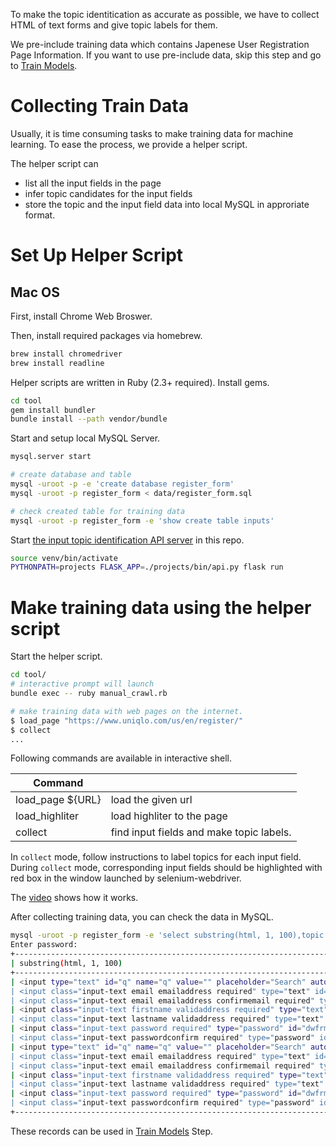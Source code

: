 
To make the topic identitication as accurate as possible,
we have to collect HTML of text forms and give
topic labels for them.

We pre-include training data which contains
Japenese User Registration Page Information.
If you want to use pre-include data,
skip this step and go to
[Train Models](
/docs/training_model.md
).

# Collecting Train Data

Usually, it is time consuming tasks to make training
data for machine learning. To ease the process,
we provide a helper script.

The helper script can

* list all the input fields in the page
* infer topic candidates for the input fields
* store the topic and the input field data into local MySQL in approriate format.

# Set Up Helper Script

## Mac OS

First, install Chrome Web Broswer.

Then, install required packages via homebrew.

```bash
brew install chromedriver
brew install readline
```

Helper scripts are written in Ruby (2.3+ required).
Install gems.
```bash
cd tool
gem install bundler
bundle install --path vendor/bundle
```

Start and setup local MySQL Server.

```bash
mysql.server start

# create database and table
mysql -uroot -p -e 'create database register_form'
mysql -uroot -p register_form < data/register_form.sql

# check created table for training data
mysql -uroot -p register_form -e 'show create table inputs'

```

Start [the input topic identification API server](
/docs/api_server.md) in this repo.

```bash
source venv/bin/activate
PYTHONPATH=projects FLASK_APP=./projects/bin/api.py flask run
```

# Make training data using the helper script

Start the helper script.

```bash
cd tool/
# interactive prompt will launch
bundle exec -- ruby manual_crawl.rb

# make training data with web pages on the internet.
$ load_page "https://www.uniqlo.com/us/en/register/"
$ collect
...
```

Following commands are available in interactive shell.

|Command |  |
|---|---|
| load_page ${URL} | load the given url |
| load_highliter | load highliter to the page |
| collect | find input fields and make topic labels. |

In `collect` mode, follow instructions to label
topics for each input field.
During `collect` mode, corresponding input fields
should be highlighted with red box in the window
launched by selenium-webdriver.

The [video](https://youtu.be/AIPltHtIXAA) shows how it works.

After collecting training data, you can check the data in
MySQL.


```bash
mysql -uroot -p register_form -e 'select substring(html, 1, 100),topic from inputs'
Enter password:
+------------------------------------------------------------------------------------------------------+-----------------------+
| substring(html, 1, 100)                                                                              | topic                 |
+------------------------------------------------------------------------------------------------------+-----------------------+
| <input type="text" id="q" name="q" value="" placeholder="Search" autocomplete="off" aria-invalid="fa | search_window         |
| <input class="input-text email emailaddress required" type="text" id="dwfrm_profile_customer_email"  | pc_email              |
| <input class="input-text email emailaddress confirmemail required" type="text" id="dwfrm_profile_cus | pc_email_confirmation |
| <input class="input-text firstname validaddress required" type="text" id="dwfrm_profile_customer_fir | first_name            |
| <input class="input-text lastname validaddress required" type="text" id="dwfrm_profile_customer_last | family_name           |
| <input class="input-text password required" type="password" id="dwfrm_profile_login_password_d0huefj | password              |
| <input class="input-text passwordconfirm required" type="password" id="dwfrm_profile_login_passwordc | password_confirmation |
| <input type="text" id="q" name="q" value="" placeholder="Search" autocomplete="off" aria-invalid="fa | search_window         |
| <input class="input-text email emailaddress required" type="text" id="dwfrm_profile_customer_email"  | pc_email              |
| <input class="input-text email emailaddress confirmemail required" type="text" id="dwfrm_profile_cus | pc_email_confirmation |
| <input class="input-text firstname validaddress required" type="text" id="dwfrm_profile_customer_fir | first_name            |
| <input class="input-text lastname validaddress required" type="text" id="dwfrm_profile_customer_last | family_name           |
| <input class="input-text password required" type="password" id="dwfrm_profile_login_password_d0ubovi | password              |
| <input class="input-text passwordconfirm required" type="password" id="dwfrm_profile_login_passwordc | password_confirmation |
+------------------------------------------------------------------------------------------------------+-----------------------+
```

These records can be used in
[Train Models](
/docs/training_model.md
) Step.
